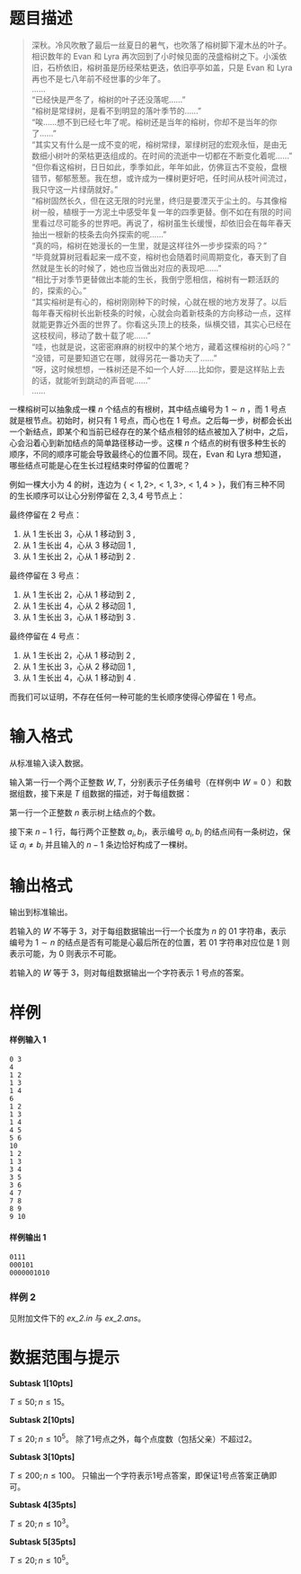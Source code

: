 
# 题目描述

> 深秋。冷风吹散了最后一丝夏日的暑气，也吹落了榕树脚下灌木丛的叶子。相识数年的 Evan 和 Lyra 再次回到了小时候见面的茂盛榕树之下。小溪依旧，石桥依旧，榕树虽是历经荣枯更迭，依旧亭亭如盖，只是 Evan 和 Lyra 再也不是七八年前不经世事的少年了。  
> ……  
> “已经快是严冬了，榕树的叶子还没落呢……”  
> “榕树是常绿树，是看不到明显的落叶季节的……”  
> “唉……想不到已经七年了呢。榕树还是当年的榕树，你却不是当年的你了……”  
> “其实又有什么是一成不变的呢，榕树常绿，翠绿树冠的宏观永恒，是由无数细小树叶的荣枯更迭组成的。在时间的流逝中一切都在不断变化着呢……”  
> “但你看这榕树，日日如此，季季如此，年年如此，仿佛亘古不变般，盘根错节，郁郁葱葱。我在想，或许成为一棵树更好吧，任时间从枝叶间流过，我只守这一片绿荫就好。”  
> “榕树固然长久，但在这无限的时光里，终归是要湮灭于尘土的。与其像榕树一般，植根于一方泥土中感受年复一年的四季更替。倒不如在有限的时间里看过尽可能多的世界吧。再说了，榕树虽生长缓慢，却依旧会在每年春天抽出一根新的枝条去向外探索的呢……”  
> “真的吗，榕树在她漫长的一生里，就是这样往外一步步探索的吗？”  
> “毕竟就算树冠看起来一成不变，榕树也会随着时间周期变化，春天到了自然就是生长的时候了，她也应当做出对应的表现吧……”  
> “相比于对季节更替做出本能的生长，我倒宁愿相信，榕树有一颗活跃的的，探索的心。”  
> “其实榕树是有心的，榕树刚刚种下的时候，心就在根的地方发芽了。以后每年春天榕树长出新枝条的时候，心就会向着新枝条的方向移动一点，这样就能更靠近外面的世界了。你看这头顶上的枝条，纵横交错，其实心已经在这枝杈间，移动了数十载了呢……”  
> “哇，也就是说，这密密麻麻的树杈中的某个地方，藏着这棵榕树的心吗？”  
> “没错，可是要知道它在哪，就得另花一番功夫了……”  
> “呀，这时候想想，一株树还是不如一个人好……比如你，要是这样贴上去的话，就能听到跳动的声音呢……”  
> ……

一棵榕树可以抽象成一棵 $n$ 个结点的有根树，其中结点编号为 $1 \sim n$ ，而 $1$ 号点就是根节点。初始时，树只有 $1$ 号点，而心也在 $1$ 号点。之后每一步，树都会长出一个新结点，即某个和当前已经存在的某个结点相邻的结点被加入了树中，之后，心会沿着心到新加结点的简单路径移动一步。这棵 $n$ 个结点的树有很多种生长的顺序，不同的顺序可能会导致最终心的位置不同。现在，Evan 和 Lyra 想知道，哪些结点可能是心在生长过程结束时停留的位置呢？

例如一棵大小为 $4$ 的树，连边为 $\{<1,2>,<1,3>,<1,4>\}$，我们有三种不同的生长顺序可以让心分别停留在 $2,3,4$ 号节点上：

最终停留在 $2$ 号点：

1. 从 $1$ 生长出 $3$，心从 $1$ 移动到 $3$ ,
2. 从 $1$ 生长出 $4$，心从 $3$ 移动回 $1$ ,
3. 从 $1$ 生长出 $2$，心从 $1$ 移动到 $2$ .

最终停留在 $3$ 号点：

1. 从 $1$ 生长出 $2$，心从 $1$ 移动到 $2$ ,
2. 从 $1$ 生长出 $4$，心从 $2$ 移动回 $1$ ,
3. 从 $1$ 生长出 $3$，心从 $1$ 移动到 $3$ .

最终停留在 $4$ 号点：

1. 从 $1$ 生长出 $2$，心从 $1$ 移动到 $2$ ,
2. 从 $1$ 生长出 $3$，心从 $2$ 移动回 $1$ ,
3. 从 $1$ 生长出 $4$，心从 $1$ 移动到 $4$ .

而我们可以证明，不存在任何一种可能的生长顺序使得心停留在 $1$ 号点。


# 输入格式

从标准输入读入数据。

输入第一行一个两个正整数 $W, T$，分别表示子任务编号（在样例中 $W=0$ ）和数据组数，接下来是 $T$ 组数据的描述，对于每组数据：

第一行一个正整数 $n$ 表示树上结点的个数。

接下来 $n-1$ 行，每行两个正整数 $a_i,b_i$，表示编号 $a_i,b_i$ 的结点间有一条树边，保证 $a_i \neq b_i$ 并且输入的 $n-1$ 条边恰好构成了一棵树。


# 输出格式

输出到标准输出。

若输入的 $W$ 不等于 $3$，对于每组数据输出一行一个长度为 $n$ 的 $01$ 字符串，表示编号为 $1 \sim n$ 的结点是否有可能是心最后所在的位置，若 $01$ 字符串对应位是 $1$ 则表示可能，为 $0$ 则表示不可能。

若输入的 $W$ 等于 $3$，则对每组数据输出一个字符表示 $1$ 号点的答案。


# 样例

#### 样例输入 1

```plain
0 3
4
1 2
1 3
1 4
6
1 2
1 3
1 4
4 5
5 6
10
1 2
1 3
3 4
3 5
3 6
4 7
7 8
8 9
9 10

```



#### 样例输出 1

```plain
0111
000101
0000001010

```


### 样例 2

见附加文件下的 *ex_2.in* 与 *ex_2.ans*。


# 数据范围与提示

**Subtask 1[10pts]**

$T \leq 50; n \leq 15$。

**Subtask 2[10pts]**

$T \leq 20; n \leq 10^5$。 除了$1$号点之外，每个点度数（包括父亲）不超过$2$。

**Subtask 3[10pts]**

$T \leq 200; n \leq 100$。 只输出一个字符表示$1$号点答案，即保证$1$号点答案正确即可。

**Subtask 4[35pts]**

$T \leq 20; n \leq 10^3$。

**Subtask 5[35pts]**

$T \leq 20; n \leq 10^5$。


